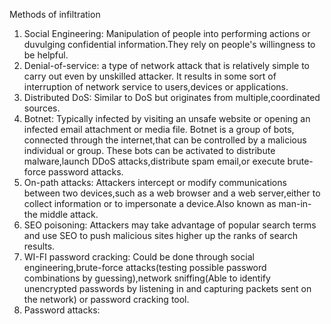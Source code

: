 Methods of infiltration
1) Social Engineering: Manipulation of people into performing actions or duvulging confidential information.They rely on people's willingness to be helpful.
2) Denial-of-service: a type of network attack that is relatively simple to carry out even by unskilled attacker. It results in some sort of interruption of network service to users,devices or applications.
3) Distributed DoS: Similar to DoS but originates from multiple,coordinated sources. 
4) Botnet: Typically infected by visiting an unsafe website or opening an infected email attachment or media file. Botnet is a group of bots, connected through the internet,that can be controlled by a malicious individual or group. These bots can be activated to distribute malware,launch DDoS attacks,distribute spam email,or execute brute-force password attacks.
5) On-path attacks: Attackers intercept or modify communications between two devices,such as a web browser and a web server,either to collect information or to impersonate a device.Also known as man-in-the middle attack.
6) SEO poisoning: Attackers may take advantage of popular search terms and use SEO to push malicious sites higher up the ranks of search results.
7) WI-FI password cracking: Could be done through social engineering,brute-force attacks(testing possible password combinations by guessing),network sniffing(Able to identify unencrypted passwords by listening in and capturing packets sent on the network) or password cracking tool.
8) Password attacks: